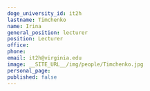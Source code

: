 ```yaml
---
doge_university_id: it2h
lastname: Timchenko
name: Irina
general_position: lecturer
position: Lecturer
office: 
phone: 
email: it2h@virginia.edu
image: __SITE_URL__/img/people/Timchenko.jpg
personal_page:
published: false
---
```

